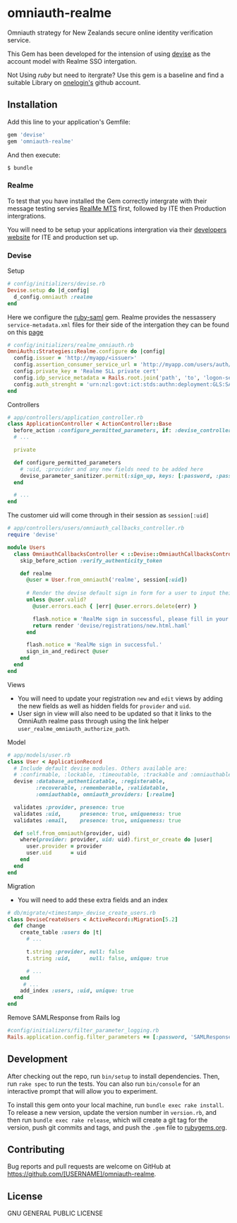 # omniauth-realme
Omniauth strategy for New Zealands secure online identity verification service.

This Gem has been developed for the intension of using [devise](https://github.com/plataformatec/devise) as the account model with Realme SSO intergation.

Not Using *ruby* but need to itergrate? Use this gem is a baseline and find a suitable Library on [onelogin's](https://github.com/onelogin) github account.

## Installation

Add this line to your application's Gemfile:

```ruby
gem 'devise'
gem 'omniauth-realme'
```

And then execute:

    $ bundle

### Realme
To test that you have installed the Gem correctly intergrate with their message testing servies [RealMe MTS](https://mts.realme.govt.nz/logon-mts/home) first, followed by ITE then Production intergrations.

You will need to be setup your applications intergration via their [developers website](https://developers.realme.govt.nz) for ITE and production set up.

### Devise
Setup
```ruby
# config/initializers/devise.rb
Devise.setup do |d_config|
  d_config.omniauth :realme
end
```

Here we configure the [ruby-saml](https://github.com/onelogin/ruby-saml) gem.
Realme provides the nessassery `service-metadata.xml` files for their side of the intergation they can be found on this [page](https://developers.realme.govt.nz/how-realme-works/technical-integration-steps#e75)

```ruby
# config/initializers/realme_omniauth.rb
OmniAuth::Strategies::Realme.configure do |config|
  config.issuer = 'http://myapp/<issuer>'                                                               # Website issuer namespace
  config.assertion_consumer_service_url = 'http://myapp.com/users/auth/realme/callback'                 # Callback url
  config.private_key = 'Realme SLL private cert'                                                        # Sign the request saml and decrypt response
  config.idp_service_metadata = Rails.root.join('path', 'to', 'logon-service-metadata.xml')             # Realme login service xml file
  config.auth_strenght = 'urn:nzl:govt:ict:stds:authn:deployment:GLS:SAML:2.0:ac:classes:LowStrength'   # default Strenght
end
```

Controllers
```ruby
# app/controllers/application_controller.rb
class ApplicationController < ActionController::Base
  before_action :configure_permitted_parameters, if: :devise_controller?
  # ...

  private

  def configure_permitted_parameters
    # :uid, :provider and any new fields need to be added here
    devise_parameter_sanitizer.permit(:sign_up, keys: [:password, :password_confirmation, :email, :uid, :provider])
  end

  # ...
end
```

The customer uid will come through in their session as `session[:uid]`

```ruby
# app/controllers/users/omniauth_callbacks_controller.rb
require 'devise'

module Users
  class OmniauthCallbacksController < ::Devise::OmniauthCallbacksController
    skip_before_action :verify_authenticity_token

    def realme
      @user = User.from_omniauth('realme', session[:uid])
      
      # Render the devise default sign in form for a user to input their details
      unless @user.valid?
        @user.errors.each { |err| @user.errors.delete(err) }

        flash.notice = 'RealMe sign in successful, please fill in your user details.'
        return render 'devise/registrations/new.html.haml'
      end

      flash.notice = 'RealMe sign in successful.'
      sign_in_and_redirect @user
    end
  end
end
```

Views
  - You will need to update your registration `new` and `edit` views by adding the new fields as well as hidden fields for `provider` and `uid`.
  - User sign in view will also need to be updated so that it links to the OmniAuth realme pass through using the link helper `user_realme_omniauth_authorize_path`.

Model
```ruby
# app/models/user.rb
class User < ApplicationRecord
  # Include default devise modules. Others available are:
  # :confirmable, :lockable, :timeoutable, :trackable and :omniauthable
  devise :database_authenticatable, :registerable,
         :recoverable, :rememberable, :validatable,
         :omniauthable, omniauth_providers: [:realme]

  validates :provider, presence: true
  validates :uid,      presence: true, uniqueness: true
  validates :email,    presence: true, uniqueness: true

  def self.from_omniauth(provider, uid)
    where(provider: provider, uid: uid).first_or_create do |user|
      user.provider = provider
      user.uid      = uid
    end
  end
end
```

Migration
  - You will need to add these extra fields and an index
```ruby
# db/migrate/<timestamp>_devise_create_users.rb
class DeviseCreateUsers < ActiveRecord::Migration[5.2]
  def change
    create_table :users do |t|
      # ...

      t.string :provider, null: false
      t.string :uid,      null: false, unique: true

      # ...
    end
     # ...
    add_index :users, :uid, unique: true
  end
end
```

Remove SAMLResponse from Rails log
```ruby
#config/initializers/filter_parameter_logging.rb
Rails.application.config.filter_parameters += [:password, 'SAMLResponse']
```

## Development

After checking out the repo, run `bin/setup` to install dependencies. Then, run `rake spec` to run the tests. You can also run `bin/console` for an interactive prompt that will allow you to experiment.

To install this gem onto your local machine, run `bundle exec rake install`. To release a new version, update the version number in `version.rb`, and then run `bundle exec rake release`, which will create a git tag for the version, push git commits and tags, and push the `.gem` file to [rubygems.org](https://rubygems.org).

## Contributing

Bug reports and pull requests are welcome on GitHub at https://github.com/[USERNAME]/omniauth-realme.

## License
  GNU GENERAL PUBLIC LICENSE
